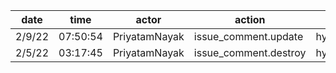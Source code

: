 | date   | time     | actor         | action                | repo             | user | data.team | data.new_repo_permission | data.old_repo_permission |
| ------ | -------- | ------------- | --------------------- | ---------------- | ---- | --------- | ------------------------ | ------------------------ |
| 2/9/22 | 07:50:54 | PriyatamNayak | issue_comment.update  | hyperledger/besu |      |           |                          |                          |
| 2/5/22 | 03:17:45 | PriyatamNayak | issue_comment.destroy | hyperledger/besu |      |           |                          |                          |
